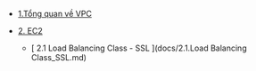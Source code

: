 - [1.Tổng quan về VPC](docs/1.VPC.md)

- [ 2. EC2 ](docs/2.EC2.png)

	- [ 2.1 Load Balancing Class - SSL ](docs/2.1.Load Balancing Class_SSL.md)

